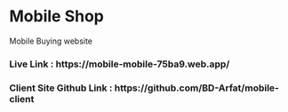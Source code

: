 <h1>Mobile Shop</h1>
<p>Mobile Buying website</p>

<h3>Live Link :  https://mobile-mobile-75ba9.web.app/ </h3>

<h3>Client Site Github Link : https://github.com/BD-Arfat/mobile-client </h3>
